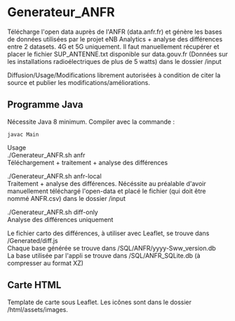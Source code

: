 # Generateur_ANFR
Télécharge l'open data auprès de l'ANFR (data.anfr.fr) et génère les bases de données utilisées par le projet eNB Analytics + analyse des différences entre 2 datasets. 4G et 5G uniquement.
Il faut manuellement récupérer et placer le fichier SUP_ANTENNE.txt disponible sur data.gouv.fr (Données sur les installations radioélectriques de plus de 5 watts) dans le dossier /input

Diffusion/Usage/Modifications librement autorisées à condition de citer la source et publier les modifications/améliorations.

## Programme Java

Nécessite Java 8 minimum. Compiler avec la commande :
```
javac Main
```
Usage<br />
./Generateur_ANFR.sh anfr<br />
Téléchargement + traitement + analyse des différences 

./Generateur_ANFR.sh anfr-local<br />
Traitement + analyse des différences. Nécéssite au préalable d'avoir manuellement téléchargé l'open-data et placé le fichier (qui doit être nommé ANFR.csv) dans le dossier /input

./Generateur_ANFR.sh diff-only<br />
Analyse des différences uniquement


Le fichier carto des différences, à utiliser avec Leaflet, se trouve dans /Generated/diff.js<br />
Chaque base générée se trouve dans /SQL/ANFR/yyyy-Sww_version.db<br />
La base utilisée par l'appli se trouve dans /SQL/ANFR_SQLite.db (à compresser au format XZ)


## Carte HTML
Template de carte sous Leaflet. Les icônes sont dans le dossier /html/assets/images.
